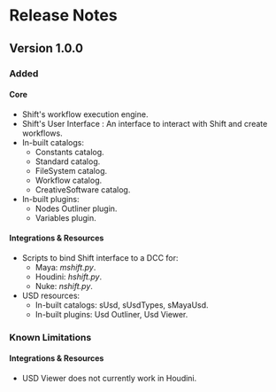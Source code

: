 # Release Notes

## Version 1.0.0

### Added

#### Core

- Shift's workflow execution engine.
- Shift's User Interface : An interface to interact with Shift and create workflows.
- In-built catalogs:
    - Constants catalog.
    - Standard catalog.
    - FileSystem catalog.
    - Workflow catalog.
    - CreativeSoftware catalog.
- In-built plugins:
    - Nodes Outliner plugin.
    - Variables plugin.

#### Integrations & Resources

- Scripts to bind Shift interface to a DCC for:
    - Maya: *mshift.py*.
    - Houdini: *hshift.py*.
    - Nuke: *nshift.py*.
- USD resources:
    - In-built catalogs: sUsd, sUsdTypes, sMayaUsd.
    - In-built plugins: Usd Outliner, Usd Viewer.


### Known Limitations

#### Integrations & Resources

- USD Viewer does not currently work in Houdini.